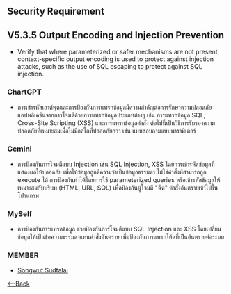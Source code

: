 ## Security Requirement

## V5.3.5 Output Encoding and Injection Prevention
- Verify that where parameterized or safer mechanisms are not present, 
context-specific output encoding is used to protect against injection attacks, 
such as the use of SQL escaping to protect against SQL injection. 

### ChartGPT  
- การเข้ารหัสเอาต์พุตและการป้องกันการแทรกข้อมูลมีความสำคัญต่อการรักษาความปลอดภัยแอปพลิเคชันจากการโจมตีด้วยการแทรกข้อมูลประเภทต่างๆ เช่น การแทรกข้อมูล SQL, Cross-Site Scripting (XSS) และการแทรกข้อมูลคำสั่ง ต่อไปนี้เป็นวิธีการรับรองความปลอดภัยที่เหมาะสมเมื่อไม่มีกลไกที่ปลอดภัยกว่า เช่น แบบสอบถามแบบพารามิเตอร์
### Gemini
- การป้องกันการโจมตีแบบ Injection เช่น SQL Injection, XSS โดยการเข้ารหัสข้อมูลที่แสดงผลให้ปลอดภัย เพื่อให้ข้อมูลถูกตีความว่าเป็นข้อมูลธรรมดา ไม่ใช่คำสั่งที่สามารถถูก execute ได้ การป้องกันทำได้โดยการใช้ parameterized queries หรือเข้ารหัสข้อมูลให้เหมาะสมกับบริบท (HTML, URL, SQL) เพื่อป้องกันผู้โจมตี "ฉีด" คำสั่งอันตรายเข้าไปในโปรแกรม

### MySelf
- การป้องกันการแทรกข้อมูล ช่วยป้องกันการโจมตีแบบ SQL Injection และ XSS โดยเปลี่ยนข้อมูลให้เป็นข้อความธรรมดาแทนคำสั่งอันตราย เพื่อป้องกันการแทรกโค้ดที่เป็นอันตรายต่อระบบ

### MEMBER

- [Songwut Sudtalai](https://gunqeq.github.io/)

[<--Back](README.md)
